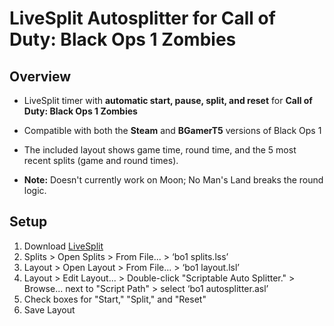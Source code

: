 # LiveSplit Autosplitter for Call of Duty: Black Ops 1 Zombies

## Overview
- LiveSplit timer with **automatic start, pause, split, and reset** for **Call of Duty: Black Ops 1 Zombies**

- Compatible with both the **Steam** and **BGamerT5** versions of Black Ops 1

- The included layout shows game time, round time, and the 5 most recent splits (game and round times).

- **Note:** Doesn't currently work on Moon; No Man's Land breaks the round logic.

## Setup
1. Download [LiveSplit](https://livesplit.org/)
2. Splits > Open Splits > From File... > ‘bo1 splits.lss’
3. Layout > Open Layout > From File... > ‘bo1 layout.lsl’
4. Layout > Edit Layout... > Double-click "Scriptable Auto Splitter." > Browse... next to "Script Path" > select ‘bo1 autosplitter.asl’
5. Check boxes for "Start," "Split," and "Reset"
6. Save Layout
